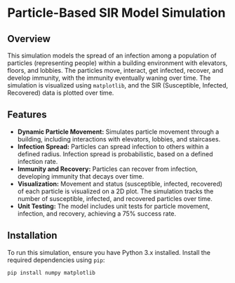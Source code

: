 # Particle-Based SIR Model Simulation

## Overview 
This simulation models the spread of an infection among a population of particles (representing people) within a building environment with elevators, floors, and lobbies. The particles move, interact, get infected, recover, and develop immunity, with the immunity eventually waning over time. The simulation is visualized using `matplotlib`, and the SIR (Susceptible, Infected, Recovered) data is plotted over time.

## Features 
- **Dynamic Particle Movement:** Simulates particle movement through a building, including interactions with elevators, lobbies, and staircases.
- **Infection Spread:** Particles can spread infection to others within a defined radius. Infection spread is probabilistic, based on a defined infection rate.
- **Immunity and Recovery:** Particles can recover from infection, developing immunity that decays over time.
- **Visualization:** Movement and status (susceptible, infected, recovered) of each particle is visualized on a 2D plot. The simulation tracks the number of susceptible, infected, and recovered particles over time.
- **Unit Testing:** The model includes unit tests for particle movement, infection, and recovery, achieving a 75% success rate.

## Installation
To run this simulation, ensure you have Python 3.x installed. Install the required dependencies using `pip`:

```bash
pip install numpy matplotlib
